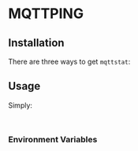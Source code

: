 # MQTTPING


## Installation

There are three ways to get `mqttstat`:


## Usage

Simply:

```bash
```


```bash
```


### Environment Variables

